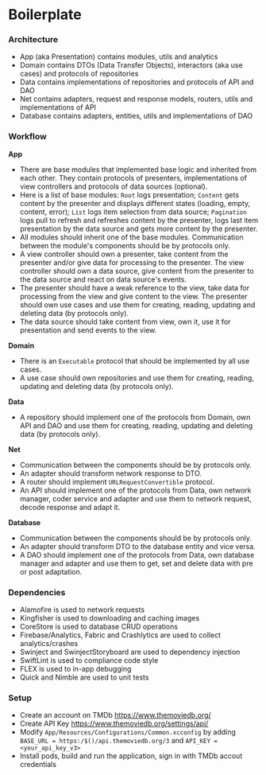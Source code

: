 # Boilerplate #

### Architecture ###

* App (aka Presentation) contains modules, utils and analytics
* Domain contains DTOs (Data Transfer Objects), interactors (aka use cases) and protocols of repositories
* Data contains implementations of repositories and protocols of API and DAO
* Net contains adapters, request and response models, routers, utils and implementations of API
* Database contains adapters, entities, utils and implementations of DAO

### Workflow ###

**App**
* There are base modules that implemented base logic and inherited from each other. They contain protocols of presenters, implementations of view controllers and protocols of data sources (optional).
* Here is a list of base modules: `Root` logs presentation; `Content` gets content by the presenter and displays different states (loading, empty, content, error); `List` logs item selection from data source; `Pagination` logs pull to refresh and refreshes content by the presenter, logs last item presentation by the data source and gets more content by the presenter.
* All modules should inherit one of the base modules. Communication between the module's components should be by protocols only.
* A view controller should own a presenter, take content from the presenter and/or give data for processing to the presenter. The view controller should own a data source, give content from the presenter to the data source and react on data source's events.
* The presenter should have a weak reference to the view, take data for processing from the view and give content to the view. The presenter should own use cases and use them for creating, reading, updating and deleting data (by protocols only).
* The data source should take content from view, own it, use it for presentation and send events to the view.

**Domain**
* There is an `Executable` protocol that should be implemented by all use cases.
* A use case should own repositories and use them for creating, reading, updating and deleting data (by protocols only).

**Data**
* A repository should implement one of the protocols from Domain, own API and DAO and use them for creating, reading, updating and deleting data (by protocols only).

**Net**
* Communication between the components should be by protocols only.
* An adapter should transform network response to DTO.
* A router should implement `URLRequestConvertible` protocol.
* An API should implement one of the protocols from Data, own network manager, coder service and adapter and use them to network request, decode response and adapt it.

**Database**
* Communication between the components should be by protocols only.
* An adapter should transform DTO to the database entity and vice versa.
* A DAO should implement one of the protocols from Data, own database manager and adapter and use them to get, set and delete data with pre or post adaptation.

### Dependencies ###

* Alamofire is used to network requests
* Kingfisher is used to downloading and caching images
* CoreStore is used to database CRUD operations
* Firebase/Analytics, Fabric and Crashlytics are used to collect analytics/crashes
* Swinject and SwinjectStoryboard are used to dependency injection
* SwiftLint is used to compliance code style
* FLEX is used to in-app debugging
* Quick and Nimble are used to unit tests

### Setup ###

* Create an account on TMDb https://www.themoviedb.org/
* Create API Key https://www.themoviedb.org/settings/api/
* Modify `App/Resources/Configurations/Common.xcconfig` by adding `BASE_URL = https:/$()/api.themoviedb.org/3` and `API_KEY = <your_api_key_v3>`
* Install pods, build and run the application, sign in with TMDb accout credentials

